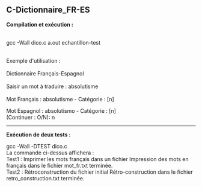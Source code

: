 C-Dictionnaire_FR-ES  
-------------------------------
  
__Compilation et exécution :__  
<br>
  
gcc -Wall dico.c
a.out echantillon-test  

<br>
Exemple d'utilisation :
<br>
<br>
Dictionnaire Français-Espagnol  
<br>
<br>
Saisir un mot à traduire :
absolutisme
<br>
<br>
Mot Français : absolutisme - Catégorie : [n]

Mot Espagnol : absolutismo - Catégorie : [n]
<br>
(Continuer : O/N):
n

-------------------------------
__Exécution de deux tests :__
<br>

gcc -Wall -DTEST dico.c
<br>
La commande ci-dessus affichera :
<br>
Test1 : Imprimer les mots français dans un fichier
Impression des mots en français dans le fichier mot_fr.txt terminée.
<br>
Test2 : Rétroconstruction du fichier initial
Rétro-construction dans le fichier retro_construction.txt terminée.
